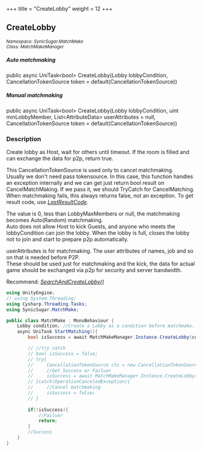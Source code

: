 +++
title = "CreateLobby"
weight = 12
+++
## CreateLobby
<small>*Namespace: SynicSugar.MatchMake* <br>
*Class: MatchMakeManager* </small>

##### Auto matchmaking
public async UniTask&lt;bool&gt; CreateLobby(Lobby lobbyCondition, CancellationTokenSource token = default(CancellationTokenSource))
##### Manual matchmaking
public async UniTask&lt;bool&gt; CreateLobby(Lobby lobbyCondition, uint minLobbyMember, List&lt;AttributeData&gt; userAttributes = null, CancellationTokenSource token = default(CancellationTokenSource))


### Description
Create lobby as Host, wait for others until timeout. If the room is filled and can exchange the data for p2p, return true. <br>

This CancellationTokenSource is used only to cancel matchmaking.<br>
Usually we don't need pass tokensource. In this case, this function handles an exception internally and we can get just return bool result on CancelMatchMaking. If we pass it, we should TryCatch for CancelMatching.<br>
When matchmaking fails, this always returns false, not an exception. To get result code, use *[LastResultCode](../MatchMakeManager/lastresultcode)*.<br>

The value is 0, less than LobbyMaxMembers or null, the matchmaking becomes Auto(Random) matchmaking. <br>
Auto does not allow Host to kick Guests, and anyone who meets the lobbyCondition can join the lobby. When the lobby is full, closes the lobby not to join and start to prepare p2p automatically.

userAttributes is for matchmaking. The user attributes of names, job and so on that is needed before P2P. <br>
These should be used just for matchmaking and the kick, the data for actual game should be exchanged via p2p for security and server bandwidth.


Recommend: *[SearchAndCreateLobby()](../MatchMakeManager/searchandcreatelobby)*

```cs
using UnityEngine;
// using System.Threading;
using Cysharp.Threading.Tasks;
using SynicSugar.MatchMake;

public class MatchMake : MonoBehaviour {
    Lobby condition; //Create a Lobby as a condition before matchmake.
    async UniTask StartMatching(){
        bool isSuccess = await MatchMakeManager.Instance.CreateLobby(condition);

        // //try catch
        // bool isSuccess = false;
        // try{
        //     CancellationTokenSource cts = new CancellationTokenSource();
        //     //Get Success or Failuer
        //     isSuccess = await MatchMakeManager.Instance.CreateLobby(condition, cts);
        // }catch(OperationCanceledException){
        //     //Cancel matchmaking
        //     isSuccess = false;
        // }
        
        if(!isSuccess){
            //Failuer
            return;
        }
        //Success
    }
}
```